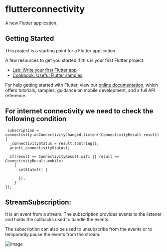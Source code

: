 # flutterconnectivity

A new Flutter application.

## Getting Started

This project is a starting point for a Flutter application.

A few resources to get you started if this is your first Flutter project:

- [Lab: Write your first Flutter app](https://flutter.dev/docs/get-started/codelab)
- [Cookbook: Useful Flutter samples](https://flutter.dev/docs/cookbook)

For help getting started with Flutter, view our
[online documentation](https://flutter.dev/docs), which offers tutorials,
samples, guidance on mobile development, and a full API reference.


## For internet connectivity we need to check the following condition

     subscription = connectivity.onConnectivityChanged.listen((ConnectivityResult result) {
      _connectivityStatus = result.toString();
      print(_connectivityStatus);

      if(result == ConnectivityResult.wifi || result == ConnectivityResult.mobile)
        {
          setState(() {

          });
        }
    });
    
 ## StreamSubscription:
 It is an event from a stream. The subscription provides events to the listener and holds the callbacks used to handle the events.
 
 The subscription can also be used to unsubscribe from the events or to temporarily pause the events from the stream.
 
 
 ![image](https://user-images.githubusercontent.com/39657409/77676964-0dd44400-6fb5-11ea-8e27-97526d03eaaa.png)
